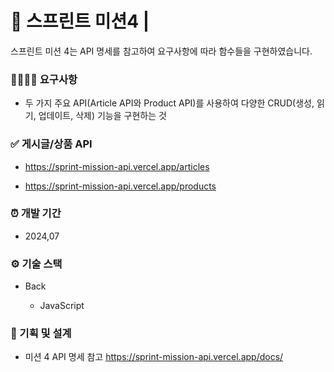 # 📑 스프린트 미션4 | 

스프린트 미션 4는 API 명세를 참고하여 요구사항에 따라 함수들을 구현하였습니다.

### 👨‍👩‍👧‍👦 요구사항 
- 두 가지 주요 API(Article API와 Product API)를 사용하여 다양한 CRUD(생성, 읽기, 업데이트, 삭제) 기능을 구현하는 것


### ✅ 게시글/상품 API
- https://sprint-mission-api.vercel.app/articles

- https://sprint-mission-api.vercel.app/products

### ⏰ 개발 기간

- 2024,07

### ⚙ 기술 스택
- Back

    * JavaScript

### 🎈 기획 및 설계

- 미션 4 API 명세 참고
	https://sprint-mission-api.vercel.app/docs/